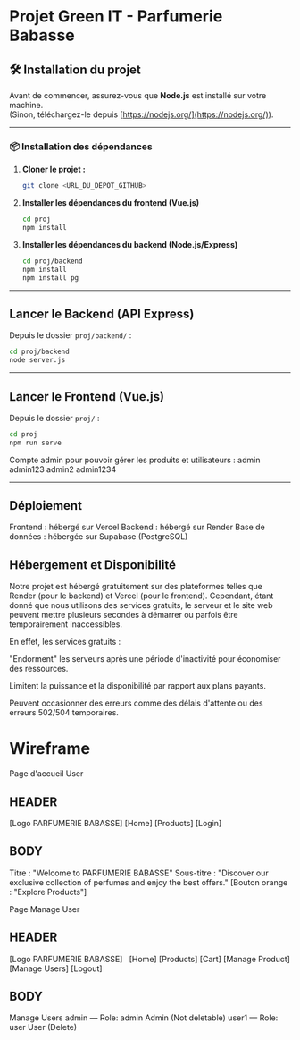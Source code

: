 # Projet Green IT - Parfumerie Babasse

## 🛠️ Installation du projet

Avant de commencer, assurez-vous que **Node.js** est installé sur votre machine.  
(Sinon, téléchargez-le depuis [https://nodejs.org/](https://nodejs.org/)).

---

### 📦 Installation des dépendances

1. **Cloner le projet :**
   ```bash
   git clone <URL_DU_DEPOT_GITHUB>
   ```


2. **Installer les dépendances du frontend (Vue.js)**
   ```bash
   cd proj
   npm install
   ```

3. **Installer les dépendances du backend (Node.js/Express)**
   ```bash
   cd proj/backend
   npm install
   npm install pg
   ```



---

## Lancer le Backend (API Express)

Depuis le dossier `proj/backend/` :

   ```bash
   cd proj/backend
   node server.js
   ```

---

## Lancer le Frontend (Vue.js)

Depuis le dossier `proj/` :

   ```bash
   cd proj
   npm run serve
   ```

Compte admin pour pouvoir gérer les produits et utilisateurs : 
admin
admin123
admin2
admin1234

---

## Déploiement

Frontend : hébergé sur Vercel
Backend : hébergé sur Render
Base de données : hébergée sur Supabase (PostgreSQL)

## Hébergement et Disponibilité

Notre projet est hébergé gratuitement sur des plateformes telles que Render (pour le backend) et Vercel (pour le frontend).
Cependant, étant donné que nous utilisons des services gratuits, le serveur et le site web peuvent mettre plusieurs secondes à démarrer ou parfois être temporairement inaccessibles.

En effet, les services gratuits :

"Endorment" les serveurs après une période d'inactivité pour économiser des ressources.

Limitent la puissance et la disponibilité par rapport aux plans payants.

Peuvent occasionner des erreurs comme des délais d'attente ou des erreurs 502/504 temporaires.

# Wireframe

Page d'accueil User

HEADER
---------------------------------------------------
[Logo PARFUMERIE BABASSE]         [Home] [Products] [Login]

BODY
---------------------------------------------------
Titre : "Welcome to PARFUMERIE BABASSE"
Sous-titre : "Discover our exclusive collection of perfumes and enjoy the best offers."
[Bouton orange : "Explore Products"]


Page Manage User

HEADER
---------------------------------------------------
[Logo PARFUMERIE BABASSE]   [Home] [Products] [Cart] [Manage Product] [Manage Users] [Logout]

BODY
---------------------------------------------------
Manage Users
admin — Role: admin        Admin (Not deletable)
user1 — Role: user         User (Delete)